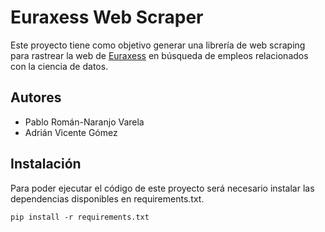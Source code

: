 # Euraxess Web Scraper

Este proyecto tiene como objetivo generar una librería de web scraping para rastrear la web de [Euraxess](https://euraxess.ec.europa.eu/jobs/search) en búsqueda de empleos relacionados con la ciencia de datos.

## Autores
+ Pablo Román-Naranjo Varela
+ Adrián Vicente Gómez

## Instalación 

Para poder ejecutar el código de este proyecto será necesario instalar las dependencias disponibles en requirements.txt.
```
pip install -r requirements.txt
```